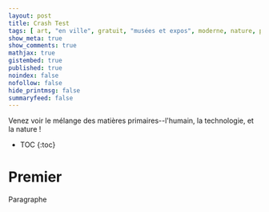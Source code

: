```yaml
---
layout: post
title: Crash Test
tags: [ art, "en ville", gratuit, "musées et expos", moderne, nature, panacée ]
show_meta: true
show_comments: true
mathjax: true
gistembed: true
published: true
noindex: false
nofollow: false
hide_printmsg: false
summaryfeed: false
---
```


Venez voir le mélange des matières primaires--l'humain, la technologie, et la
nature !

* TOC
{:toc}

# Premier

Paragraphe

<!---
vim: spell spelllang=fr
-->
